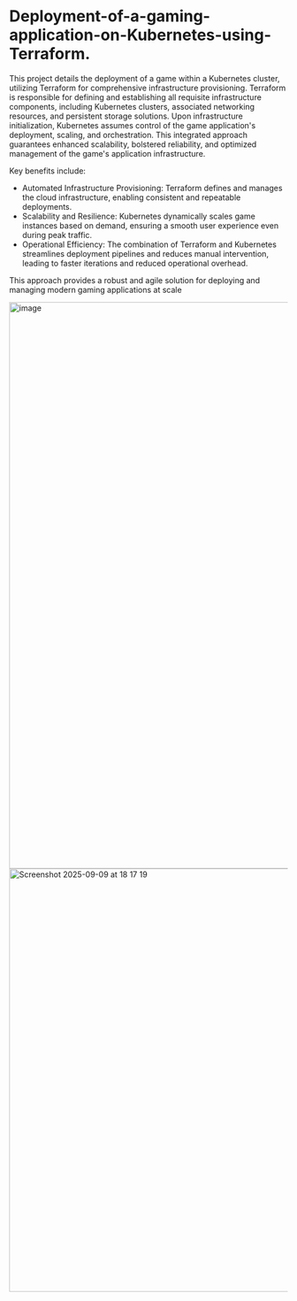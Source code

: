 # Deployment-of-a-gaming-application-on-Kubernetes-using-Terraform.
This project details the deployment of a game within a Kubernetes cluster, utilizing Terraform for comprehensive infrastructure provisioning. Terraform is responsible for defining and establishing all requisite infrastructure components, including Kubernetes clusters, associated networking resources, and persistent storage solutions. Upon infrastructure initialization, Kubernetes assumes control of the game application's deployment, scaling, and orchestration. This integrated approach guarantees enhanced scalability, bolstered reliability, and optimized management of the game's application infrastructure.

Key benefits include:
- Automated Infrastructure Provisioning: Terraform defines and manages the cloud infrastructure, enabling consistent and repeatable deployments.
- Scalability and Resilience: Kubernetes dynamically scales game instances based on demand, ensuring a smooth user experience even during peak traffic.
- Operational Efficiency: The combination of Terraform and Kubernetes streamlines deployment pipelines and reduces manual intervention, leading to faster iterations and reduced operational overhead.

This approach provides a robust and agile solution for deploying and managing modern gaming applications at scale

<img width="1536" height="1024" alt="image" src="https://github.com/user-attachments/assets/3d0bb6e5-98b3-4f89-9893-fb9dab1e3e1a" />


<img width="709" height="765" alt="Screenshot 2025-09-09 at 18 17 19" src="https://github.com/user-attachments/assets/c3d3ba09-3d6e-48a7-8695-5f42c447b205" />
